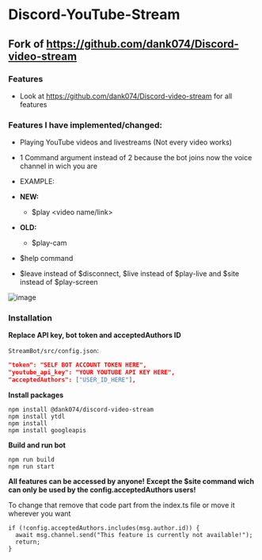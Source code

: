 # Discord-YouTube-Stream

## Fork of https://github.com/dank074/Discord-video-stream

### Features
 - Look at https://github.com/dank074/Discord-video-stream for all features
 
### Features I have implemented/changed:
 - Playing YouTube videos and livestreams (Not every video works)

 - 1 Command argument instead of 2 because the bot joins now the voice channel in wich you are
  - EXAMPLE:
   - **NEW:**
      - $play <video name/link>
   - **OLD:**
      - $play-cam <direct video link> <voice channel name>
 
 - $help command
 - $leave instead of $disconnect, $live instead of $play-live and $site instead of $play-screen
 
 ![image](https://github.com/JavaDevMC/images/blob/main/Bild_2023-03-27_112031511.png?raw=true)
 
### Installation 
 
**Replace API key, bot token and acceptedAuthors ID** 
 
 `StreamBot/src/config.json`:
```json
"token": "SELF BOT ACCOUNT TOKEN HERE",
"youtube_api_key": "YOUR YOUTUBE API KEY HERE",
"acceptedAuthors": ["USER_ID_HERE"],
```

**Install packages** 
 
```
npm install @dank074/discord-video-stream
npm install ytdl
npm install
npm install googleapis 
```
 
 
**Build and run bot** 
 
```
npm run build 
npm run start 
```


**All features can be accessed by anyone!**
**Except the $site command wich can only be used by the config.acceptedAuthors users!**

To change that remove that code part from the index.ts file or move it wherever you want
```
if (!config.acceptedAuthors.includes(msg.author.id)) {
  await msg.channel.send("This feature is currently not available!");
  return;
} 
```

